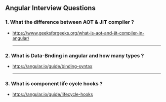 ## Angular Interview Questions

### 1. What the difference between AOT & JIT compiler ?<br/>
- https://www.geeksforgeeks.org/what-is-aot-and-jit-compiler-in-angular/<hr/>

### 2. What is Data-Bnding in angular and how many types ?<br/>
- https://angular.io/guide/binding-syntax<hr/>

### 3. What is component life cycle hooks ?<br/>
- https://angular.io/guide/lifecycle-hooks
